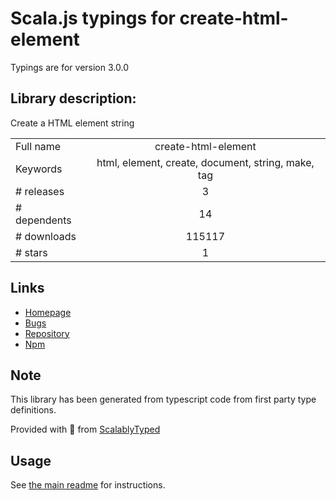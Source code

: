 
# Scala.js typings for create-html-element

Typings are for version 3.0.0

## Library description:
Create a HTML element string

|                    |                 |
| ------------------ | :-------------: |
| Full name          | create-html-element |
| Keywords           | html, element, create, document, string, make, tag |
| # releases         | 3 |
| # dependents       | 14 |
| # downloads        | 115117 |
| # stars            | 1 |

## Links
- [Homepage](https://github.com/sindresorhus/create-html-element#readme)
- [Bugs](https://github.com/sindresorhus/create-html-element/issues)
- [Repository](https://github.com/sindresorhus/create-html-element)
- [Npm](https://www.npmjs.com/package/create-html-element)
    


## Note
This library has been generated from typescript code from first party type definitions.

Provided with :purple_heart: from [ScalablyTyped](https://github.com/oyvindberg/ScalablyTyped)

## Usage
See [the main readme](../../readme.md) for instructions.


